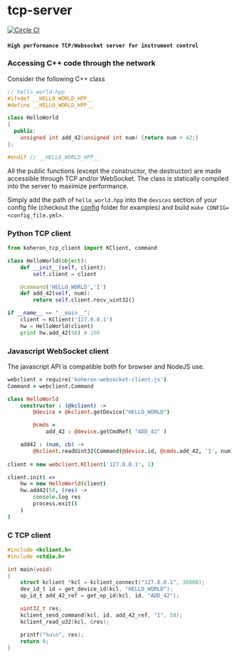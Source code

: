 # tcp-server

[![Circle CI](https://circleci.com/gh/Koheron/tcp-server.svg?style=shield)](https://circleci.com/gh/Koheron/tcp-server)

#### `High performance TCP/Websocket server for instrument control`

### Accessing C++ code through the network

Consider the following C++ class

``` cpp
// hello_world.hpp
#ifndef __HELLO_WORLD_HPP__
#define __HELLO_WORLD_HPP__

class HelloWorld
{
  public:
    unsigned int add_42(unsigned int num) {return num + 42;}
};

#endif // __HELLO_WORLD_HPP__
```

All the public functions (except the constructor, the destructor) are made accessible through TCP and/or WebSocket. The class is statically compiled into the server to maximize performance.

Simply add the path of `hello_world.hpp` into the `devices` section of your config file (checkout the [config](config) folder for examples) and build `make CONFIG=<config_file.yml>`.

### Python TCP client

``` py
from koheron_tcp_client import KClient, command

class HelloWorld(object):
    def __init__(self, client):
        self.client = client

    @command('HELLO_WORLD','I')
    def add_42(self, num):
        return self.client.recv_uint32()

if __name__ == "__main__":
    client = KClient('127.0.0.1')
    hw = HelloWorld(client)
    print hw.add_42(58) # 100
```

### Javascript WebSocket client

The javascript API is compatible both for browser and NodeJS use.

```coffee
webclient = require('koheron-websocket-client.js')
Command = webclient.Command

class HelloWorld
    constructor : (@kclient) ->
        @device = @kclient.getDevice("HELLO_WORLD")

        @cmds =
            add_42 : @device.getCmdRef( "ADD_42" )

    add42 : (num, cb) ->
        @kclient.readUint32(Command(@device.id, @cmds.add_42, 'I', num), cb)
        
client = new webclient.KClient('127.0.0.1', 1)

client.init( =>
    hw = new HelloWorld(client)
    hw.add42(58, (res) ->
        console.log res
        process.exit()
    )
)
```

### C TCP client

```c
#include <kclient.h>
#include <stdio.h>

int main(void)
{
    struct kclient *kcl = kclient_connect("127.0.0.1", 36000);
    dev_id_t id = get_device_id(kcl, "HELLO_WORLD");
    op_id_t add_42_ref = get_op_id(kcl, id, "ADD_42");

    uint32_t res;
    kclient_send_command(kcl, id, add_42_ref, "I", 58);
    kclient_read_u32(kcl, &res);

    printf("%u\n", res);
    return 0;
}
```